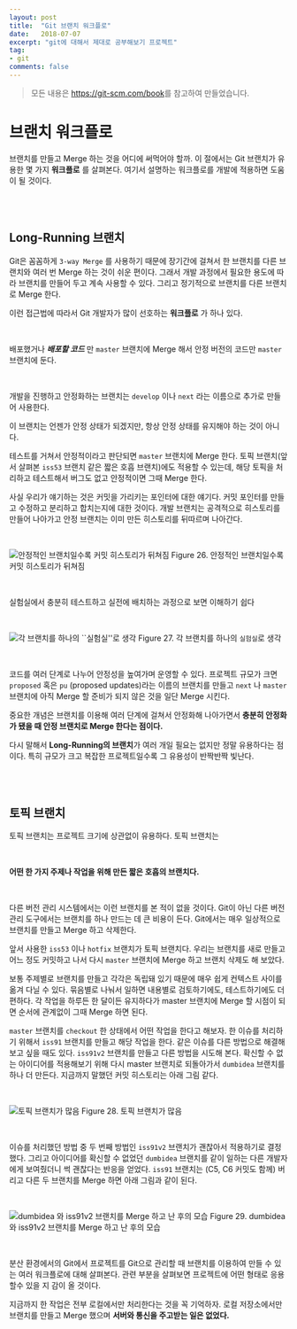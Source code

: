 ```yaml
---
layout: post
title:  "Git 브랜치 워크플로"
date:   2018-07-07
excerpt: "git에 대해서 제대로 공부해보기 프로젝트"
tag:
- git
comments: false
---
```


> 모든 내용은 <https://git-scm.com/book>를 참고하여 만들었습니다.

# **브랜치 워크플로**

브랜치를 만들고 Merge 하는 것을 어디에 써먹어야 할까. 이 절에서는 Git 브랜치가 유용한 몇 가지 **워크플로** 를 살펴본다. 여기서 설명하는 워크플로를 개발에 적용하면 도움이 될 것이다.

<br>
<br>

## Long-Running 브랜치

Git은 꼼꼼하게 `3-way Merge` 를 사용하기 때문에 장기간에 걸쳐서 한 브랜치를 다른 브랜치와 여러 번 Merge 하는 것이 쉬운 편이다. 그래서 개발 과정에서 필요한 용도에 따라 브랜치를 만들어 두고 계속 사용할 수 있다. 그리고 정기적으로 브랜치를 다른 브랜치로 Merge 한다.

이런 접근법에 따라서 Git 개발자가 많이 선호하는 **워크플로** 가 하나 있다. 

<br>

배포했거나 ***배포할 코드*** 만 `master` 브랜치에 Merge 해서 안정 버전의 코드만 `master` 브랜치에 둔다.

<br>

개발을 진행하고 안정화하는 브랜치는 `develop` 이나 `next` 라는 이름으로 추가로 만들어 사용한다.

이 브랜치는 언젠가 안정 상태가 되겠지만, 항상 안정 상태를 유지해야 하는 것이 아니다. 

테스트를 거쳐서 안정적이라고 판단되면 `master` 브랜치에 Merge 한다. 토픽 브랜치(앞서 살펴본 `iss53` 브랜치 같은 짧은 호흡 브랜치)에도 적용할 수 있는데, 해당 토픽을 처리하고 테스트해서 버그도 없고 안정적이면 그때 Merge 한다.

사실 우리가 얘기하는 것은 커밋을 가리키는 포인터에 대한 얘기다. 커밋 포인터를 만들고 수정하고 분리하고 합치는지에 대한 것이다. 개발 브랜치는 공격적으로 히스토리를 만들어 나아가고 안정 브랜치는 이미 만든 히스토리를 뒤따르며 나아간다.

<br>

![안정적인 브랜치일수록 커밋 히스토리가 뒤쳐짐](https://git-scm.com/book/en/v2/images/lr-branches-1.png)
Figure 26. 안정적인 브랜치일수록 커밋 히스토리가 뒤쳐짐

<br>

실험실에서 충분히 테스트하고 실전에 배치하는 과정으로 보면 이해하기 쉽다

<br>

![각 브랜치를 하나의 ``실험실''로 생각](https://git-scm.com/book/en/v2/images/lr-branches-2.png)
Figure 27. 각 브랜치를 하나의 `실험실`로 생각

<br>

코드를 여러 단계로 나누어 안정성을 높여가며 운영할 수 있다. 프로젝트 규모가 크면 `proposed` 혹은 `pu` (proposed updates)라는 이름의 브랜치를 만들고 `next` 나 `master` 브랜치에 아직 Merge 할 준비가 되지 않은 것을 일단 Merge 시킨다.

중요한 개념은 브랜치를 이용해 여러 단계에 걸쳐서 안정화해 나아가면서 **충분히 안정화가 됐을 때 안정 브랜치로 Merge 한다는 점이다.**

다시 말해서 **Long-Running의 브랜치**가 여러 개일 필요는 없지만 정말 유용하다는 점이다. 특히 규모가 크고 복잡한 프로젝트일수록 그 유용성이 반짝반짝 빛난다.

<br>
<br>

## 토픽 브랜치

토픽 브랜치는 프로젝트 크기에 상관없이 유용하다. 토픽 브랜치는

<br>

**어떤 한 가지 주제나 작업을 위해 만든 짧은 호흡의 브랜치다.** 

<br>

다른 버전 관리 시스템에서는 이런 브랜치를 본 적이 없을 것이다. Git이 아닌 다른 버전 관리 도구에서는 브랜치를 하나 만드는 데 큰 비용이 든다. Git에서는 매우 일상적으로 브랜치를 만들고 Merge 하고 삭제한다.

앞서 사용한 `iss53` 이나 `hotfix` 브랜치가 토픽 브랜치다. 우리는 브랜치를 새로 만들고 어느 정도 커밋하고 나서 다시 `master` 브랜치에 Merge 하고 브랜치 삭제도 해 보았다. 

보통 주제별로 브랜치를 만들고 각각은 독립돼 있기 때문에 매우 쉽게 컨텍스트 사이를 옮겨 다닐 수 있다. 묶음별로 나눠서 일하면 내용별로 검토하기에도, 테스트하기에도 더 편하다. 각 작업을 하루든 한 달이든 유지하다가 master 브랜치에 Merge 할 시점이 되면 순서에 관계없이 그때 Merge 하면 된다.

`master` 브랜치를 `checkout` 한 상태에서 어떤 작업을 한다고 해보자. 한 이슈를 처리하기 위해서 `iss91` 브랜치를 만들고 해당 작업을 한다. 같은 이슈를 다른 방법으로 해결해보고 싶을 때도 있다. `iss91v2` 브랜치를 만들고 다른 방법을 시도해 본다. 확신할 수 없는 아이디어를 적용해보기 위해 다시 master 브랜치로 되돌아가서 `dumbidea` 브랜치를 하나 더 만든다. 지금까지 말했던 커밋 히스토리는 아래 그림 같다.

<br>

![토픽 브랜치가 많음](https://git-scm.com/book/en/v2/images/topic-branches-1.png)
Figure 28. 토픽 브랜치가 많음

<br>

이슈를 처리했던 방법 중 두 번째 방법인 `iss91v2` 브랜치가 괜찮아서 적용하기로 결정했다. 그리고 아이디어를 확신할 수 없었던 `dumbidea` 브랜치를 같이 일하는 다른 개발자에게 보여줬더니 썩 괜찮다는 반응을 얻었다. `iss91` 브랜치는 (C5, C6 커밋도 함께) 버리고 다른 두 브랜치를 Merge 하면 아래 그림과 같이 된다.

<br>

![`dumbidea` 와 `iss91v2` 브랜치를 Merge 하고 난 후의 모습](https://git-scm.com/book/en/v2/images/topic-branches-2.png)
Figure 29. dumbidea 와 iss91v2 브랜치를 Merge 하고 난 후의 모습

<br>

분산 환경에서의 Git에서 프로젝트를 Git으로 관리할 때 브랜치를 이용하여 만들 수 있는 여러 워크플로에 대해 살펴본다. 관련 부분을 살펴보면 프로젝트에 어떤 형태로 응용할수 있을 지 감이 올 것이다.

지금까지 한 작업은 전부 로컬에서만 처리한다는 것을 꼭 기억하자. 로컬 저장소에서만 브랜치를 만들고 Merge 했으며 **서버와 통신을 주고받는 일은 없었다.**